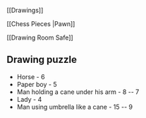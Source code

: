 [[Drawings]]

[[Chess Pieces |Pawn]]

[[Drawing Room Safe]] 

Drawing puzzle
---
- Horse - 6
- Paper boy - 5
- Man holding a cane under his arm - 8 -- 7
- Lady - 4
- Man using umbrella like a cane - 15   -- 9